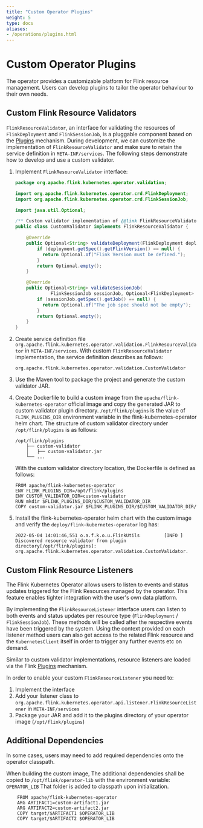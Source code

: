 ```yaml
---
title: "Custom Operator Plugins"
weight: 5
type: docs
aliases:
- /operations/plugins.html
---
```

<!--
Licensed to the Apache Software Foundation (ASF) under one
or more contributor license agreements.  See the NOTICE file
distributed with this work for additional information
regarding copyright ownership.  The ASF licenses this file
to you under the Apache License, Version 2.0 (the
"License"); you may not use this file except in compliance
with the License.  You may obtain a copy of the License at

  http://www.apache.org/licenses/LICENSE-2.0

Unless required by applicable law or agreed to in writing,
software distributed under the License is distributed on an
"AS IS" BASIS, WITHOUT WARRANTIES OR CONDITIONS OF ANY
KIND, either express or implied.  See the License for the
specific language governing permissions and limitations
under the License.
-->

# Custom Operator Plugins

The operator provides a customizable platform for Flink resource management. Users can develop plugins to tailor the operator behaviour to their own needs.

## Custom Flink Resource Validators

`FlinkResourceValidator`, an interface for validating the resources of `FlinkDeployment` and `FlinkSessionJob`,  is a pluggable component based on the [Plugins](https://nightlies.apache.org/flink/flink-docs-master/docs/deployment/filesystems/plugins) mechanism. During development, we can customize the implementation of `FlinkResourceValidator` and make sure to retain the service definition in `META-INF/services`.
The following steps demonstrate how to develop and use a custom validator.

1. Implement `FlinkResourceValidator` interface:
    ```java
    package org.apache.flink.kubernetes.operator.validation;

    import org.apache.flink.kubernetes.operator.crd.FlinkDeployment;
    import org.apache.flink.kubernetes.operator.crd.FlinkSessionJob;

    import java.util.Optional;

    /** Custom validator implementation of {@link FlinkResourceValidator}. */
    public class CustomValidator implements FlinkResourceValidator {

        @Override
        public Optional<String> validateDeployment(FlinkDeployment deployment) {
            if (deployment.getSpec().getFlinkVersion() == null) {
              return Optional.of("Flink Version must be defined.");
            }
            return Optional.empty();
        }

        @Override
        public Optional<String> validateSessionJob(
                 FlinkSessionJob sessionJob, Optional<FlinkDeployment> session) {
            if (sessionJob.getSpec().getJob() == null) {
              return Optional.of("The job spec should not be empty");
            }
            return Optional.empty();
        }
    }
    ```

2. Create service definition file `org.apache.flink.kubernetes.operator.validation.FlinkResourceValidator` in `META-INF/services`.   With custom `FlinkResourceValidator` implementation, the service definition describes as follows:
    ```text
    org.apache.flink.kubernetes.operator.validation.CustomValidator
    ```

3. Use the Maven tool to package the project and generate the custom validator JAR.

4. Create Dockerfile to build a custom image from the `apache/flink-kubernetes-operator` official image and copy the generated JAR to custom validator plugin directory.
    `/opt/flink/plugins` is the value of `FLINK_PLUGINS_DIR` environment variable in the flink-kubernetes-operator helm chart. The structure of custom validator directory under `/opt/flink/plugins` is as follows:
    ```text
    /opt/flink/plugins
        ├── custom-validator
        │   ├── custom-validator.jar
        └── ...
    ```

    With the custom validator directory location, the Dockerfile is defined as follows:
    ```shell script
    FROM apache/flink-kubernetes-operator
    ENV FLINK_PLUGINS_DIR=/opt/flink/plugins
    ENV CUSTOM_VALIDATOR_DIR=custom-validator
    RUN mkdir $FLINK_PLUGINS_DIR/$CUSTOM_VALIDATOR_DIR
    COPY custom-validator.jar $FLINK_PLUGINS_DIR/$CUSTOM_VALIDATOR_DIR/
    ```

5. Install the flink-kubernetes-operator helm chart with the custom image and verify the `deploy/flink-kubernetes-operator` log has:
    ```text
    2022-05-04 14:01:46,551 o.a.f.k.o.u.FlinkUtils         [INFO ] Discovered resource validator from plugin directory[/opt/flink/plugins]: org.apache.flink.kubernetes.operator.validation.CustomValidator.
    ```

## Custom Flink Resource Listeners

The Flink Kubernetes Operator allows users to listen to events and status updates triggered for the Flink Resources managed by the operator.
This feature enables tighter integration with the user's own data platform.

By implementing the `FlinkResourceListener` interface users can listen to both events and status updates per resource type (`FlinkDeployment` / `FlinkSessionJob`). These methods will be called after the respective events have been triggered by the system.
Using the context provided on each listener method users can also get access to the related Flink resource and the `KubernetesClient` itself in order to trigger any further events etc on demand.

Similar to custom validator implementations, resource listeners are loaded via the Flink [Plugins](https://nightlies.apache.org/flink/flink-docs-master/docs/deployment/filesystems/plugins) mechanism.

In order to enable your custom `FlinkResourceListener` you need to:

 1. Implement the interface
 2. Add your listener class to `org.apache.flink.kubernetes.operator.api.listener.FlinkResourceListener` in `META-INF/services`
 3. Package your JAR and add it to the plugins directory of your operator image (`/opt/flink/plugins`)


## Additional Dependencies
In some cases, users may need to add required dependencies onto the operator classpath.

When building the custom image, The additional dependencies shall be copied to `/opt/flink/operator-lib` with the environment variable: `OPERATOR_LIB`
That folder is added to classpath upon initialization.

```shell script
    FROM apache/flink-kubernetes-operator
    ARG ARTIFACT1=custom-artifact1.jar
    ARG ARTIFACT2=custom-artifact2.jar
    COPY target/$ARTIFACT1 $OPERATOR_LIB
    COPY target/$ARTIFACT2 $OPERATOR_LIB
```
